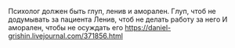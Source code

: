Психолог должен быть глуп, ленив и аморален.
Глуп, чтоб не додумывать за пациента
Ленив, чтоб не делать работу за него
И аморален, чтобы не осуждать его
https://daniel-grishin.livejournal.com/371856.html
